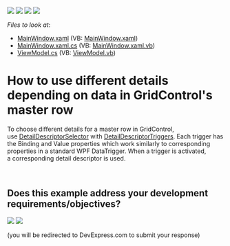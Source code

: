 <!-- default badges list -->
![](https://img.shields.io/endpoint?url=https://codecentral.devexpress.com/api/v1/VersionRange/128653562/21.1.5%2B)
[![](https://img.shields.io/badge/Open_in_DevExpress_Support_Center-FF7200?style=flat-square&logo=DevExpress&logoColor=white)](https://supportcenter.devexpress.com/ticket/details/T590724)
[![](https://img.shields.io/badge/📖_How_to_use_DevExpress_Examples-e9f6fc?style=flat-square)](https://docs.devexpress.com/GeneralInformation/403183)
[![](https://img.shields.io/badge/💬_Leave_Feedback-feecdd?style=flat-square)](#does-this-example-address-your-development-requirementsobjectives)
<!-- default badges end -->
<!-- default file list -->
*Files to look at*:

* [MainWindow.xaml](./CS/WpfApp30/MainWindow.xaml) (VB: [MainWindow.xaml](./VB/WpfApp30/MainWindow.xaml))
* [MainWindow.xaml.cs](./CS/WpfApp30/MainWindow.xaml.cs) (VB: [MainWindow.xaml.vb](./VB/WpfApp30/MainWindow.xaml.vb))
* [ViewModel.cs](./CS/WpfApp30/ViewModel.cs) (VB: [ViewModel.vb](./VB/WpfApp30/ViewModel.vb))
<!-- default file list end -->
# How to use different details depending on data in GridControl's master row


<p>To choose different details for a master row in GridControl, use <a href="https://documentation.devexpress.com/WPF/DevExpress.Xpf.Grid.DetailDescriptorSelector.class">DetailDescriptorSelector</a> with <a href="https://documentation.devexpress.com/WPF/DevExpress.Xpf.Grid.DetailDescriptorTrigger.class">DetailDescriptorTriggers</a>. Each trigger has the Binding and Value properties which work similarly to corresponding properties in a standard WPF DataTrigger. When a trigger is activated, a corresponding detail descriptor is used.</p>

<br/>


<!-- feedback -->
## Does this example address your development requirements/objectives?

[<img src="https://www.devexpress.com/support/examples/i/yes-button.svg"/>](https://www.devexpress.com/support/examples/survey.xml?utm_source=github&utm_campaign=wpf-data-grid-display-different-details-based-on-master-row-data&~~~was_helpful=yes) [<img src="https://www.devexpress.com/support/examples/i/no-button.svg"/>](https://www.devexpress.com/support/examples/survey.xml?utm_source=github&utm_campaign=wpf-data-grid-display-different-details-based-on-master-row-data&~~~was_helpful=no)

(you will be redirected to DevExpress.com to submit your response)
<!-- feedback end -->
